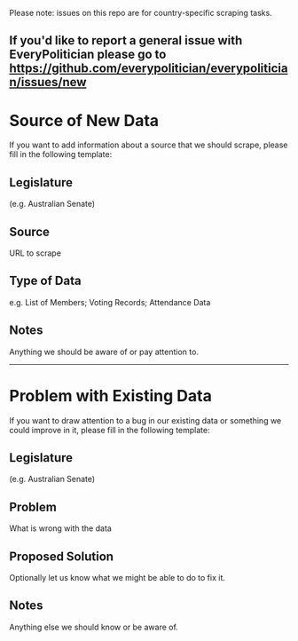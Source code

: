 Please note: issues on this repo are for country-specific scraping tasks.

If you'd like to report a general issue with EveryPolitician please go to https://github.com/everypolitician/everypolitician/issues/new
----

# Source of New Data

If you want to add information about a source that we should scrape, please fill in the following template:

## Legislature

(e.g. Australian Senate)

## Source

URL to scrape

## Type of Data

e.g. List of Members; Voting Records; Attendance Data

## Notes

Anything we should be aware of or pay attention to.

----

# Problem with Existing Data

If you want to draw attention to a bug in our existing data or something we could improve in it, please fill in the following template:

## Legislature

(e.g. Australian Senate)

## Problem

What is wrong with the data

## Proposed Solution

Optionally let us know what we might be able to do to fix it.

## Notes

Anything else we should know or be aware of.

